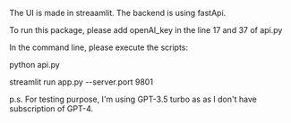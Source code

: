The UI is made in streaamlit.
The backend is using fastApi.

To run this package, please add openAI_key in the line 17 and 37 of api.py

In the command line, please execute the scripts:

python api.py

streamlit run app.py --server.port 9801


p.s. For testing purpose, I'm using GPT-3.5 turbo as as I don't have subscription of GPT-4. 
